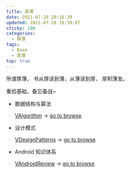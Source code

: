 ```yaml
---
title: 厚薄
date: 2021-07-28 20:16:39
updated: 2021-07-28 19:58:07
sticky: 100
categories:
  - 厚薄
tags:
  - Base
  - 厚薄
top: true
---
```


所谓厚薄，
书从厚读到薄，从薄读到厚，
厚积薄发。

重拾基础，备忘备战~

- 数据结构与算法

  [VAlgorithm](https://github.com/CodePoem/VAlgorithm) -> [go to browse](https://codepoem.fun/VAlgorithm)

- 设计模式

  [VDesignPatterns](https://github.com/CodePoem/VDesignPatterns) -> [go to browse](https://codepoem.fun/VDesignPatterns)

- Android 知识体系

  [VAndroidReview](https://github.com/CodePoem/VAndroidReview) -> [go to browse](https://codepoem.fun/VAndroidReview)

